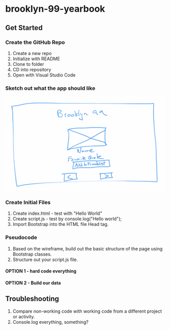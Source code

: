 # brooklyn-99-yearbook

## Get Started

### Create the GitHub Repo

1. Create a new repo
2. Initialize with README
3. Clone to folder
4. CD into repository
5. Open with Visual Studio Code

### Sketch out what the app should like

![Sketch](./assets/images/wireframe.png)

### Create Initial Files

1. Create index.html - test with "Hello World"
2. Create script.js - test by console.log("Hello world");
3. Import Bootstrap into the HTML file Head tag.


### Pseudocode

1. Based on the wireframe, build out the basic structure of the page using Bootstrap classes.
2. Structure out your script.js file.

#### OPTION 1 - hard code everything

#### OPTION 2 - Build our data




## Troubleshooting

1. Compare non-working code with working code from a different project or activity.
2. Console.log everything, something? 
